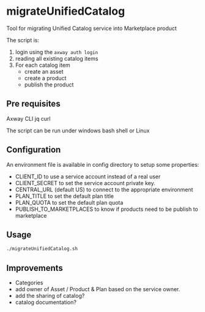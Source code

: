 # migrateUnifiedCatalog

Tool for migrating Unified Catalog service into Marketplace product

The script is:

1. login using the `axway auth login`
2. reading all existing catalog items
3. For each catalog item
    * create an asset
    * create a product
    * publish the product

## Pre requisites

Axway CLI
jq
curl

The script can be run under windows bash shell or Linux

## Configuration

An environment file is available in config directory to setup some properties:

* CLIENT_ID to use a service account instead of a real user
* CLIENT_SECRET to set the service account private key.
* CENTRAL_URL (default US) to connect to the appropriate environment
* PLAN_TITLE to set the default plan title
* PLAN_QUOTA to set the default plan quota
* PUBLISH_TO_MARKETPLACES to know if products need to be publish to marketplace

## Usage

```bash
./migrateUnifiedCatalog.sh
```

## Improvements

* Categories
* add owner of Asset / Product & Plan based on the service owner.
* add the sharing of catalog?
* catalog documentation?
